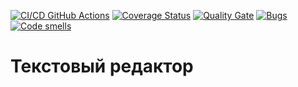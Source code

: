 [![CI/CD GitHub Actions](https://github.com/soboleve/lab2/actions/workflows/test-action.yml/badge.svg)](https://github.com/soboleve/lab2/actions/workflows/test-action.yml)
[![Coverage Status](https://coveralls.io/repos/soboleve/lab2/badge.svg?branch=master)](https://coveralls.io/github/soboleve/lab2?branch=master)
[![Quality Gate](https://sonarcloud.io/api/project_badges/measure?project=soboleve_lab2&metric=alert_status)](https://sonarcloud.io/dashboard?id=soboleve_lab2)
[![Bugs](https://sonarcloud.io/api/project_badges/measure?project=soboleve_lab2&metric=bugs)](https://sonarcloud.io/summary/new_code?id=soboleve_lab2)
[![Code smells](https://sonarcloud.io/api/project_badges/measure?project=soboleve_lab2&metric=code_smells)](https://sonarcloud.io/dashboard?id=soboleve_lab2)

# Текстовый редактор
